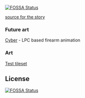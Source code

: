 [![FOSSA Status](https://app.fossa.com/api/projects/git%2Bgithub.com%2Fjustgook%2Felm-geme-multiplayer.svg?type=shield)](https://app.fossa.com/projects/git%2Bgithub.com%2Fjustgook%2Felm-geme-multiplayer?ref=badge_shield)

[source for the story](https://donjon.bin.sh/fantasy/adventure/)

### Future art

[Cyber][cyber] - LPC based firearm animation


### Art

[Test tileset][tileset]

[tileset]: https://opengameart.org/content/lots-of-free-2d-tiles-and-sprites-by-hyptosis


[cyber]: https://opengameart.org/content/lpc-skorpios-scifi-sprite-pack

## License
[![FOSSA Status](https://app.fossa.com/api/projects/git%2Bgithub.com%2Fjustgook%2Felm-geme-multiplayer.svg?type=large)](https://app.fossa.com/projects/git%2Bgithub.com%2Fjustgook%2Felm-geme-multiplayer?ref=badge_large)